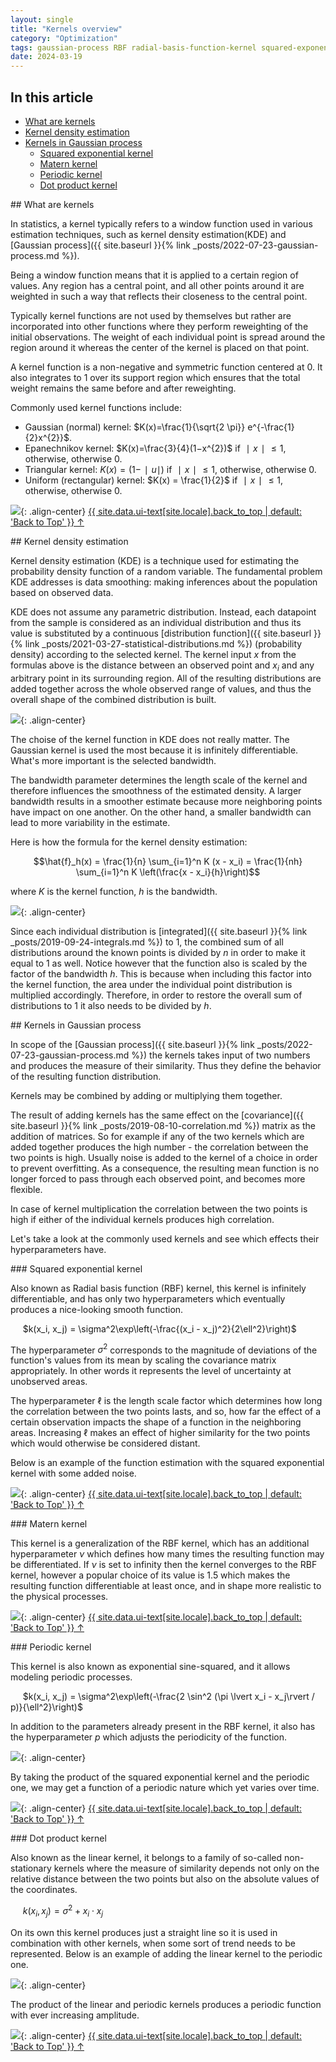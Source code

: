 ```yaml
---
layout: single
title: "Kernels overview"
category: "Optimization"
tags: gaussian-process RBF radial-basis-function-kernel squared-exponential-kernel covariance matern-kernel rational-quadratic-kernel periodic-kernel linear-kernel dot-product-kernel kernel-density-estimation KDE kernel-bandwidth
date: 2024-03-19
---
```


## In this article
* [What are kernels](#what_are_kernels)
* [Kernel density estimation](#kde)
* [Kernels in Gaussian process](#kernels_gausian_process)
  * [Squared exponential kernel](#squared_exponential_kernel)
  * [Matern kernel](#matern_kernel)
  * [Periodic kernel](#periodic_kernel)
  * [Dot product kernel](#dot_product_kernel)

<div id='what_are_kernels'/>
## What are kernels

In statistics, a kernel typically refers to a window function used in various estimation techniques, such as kernel density estimation(KDE) and [Gaussian process]({{ site.baseurl }}{% link _posts/2022-07-23-gaussian-process.md %}).

Being a window function means that it is applied to a certain region of values. Any region has a central point, and all other points around it are weighted in such a way that reflects their closeness to the central point.

Typically kernel functions are not used by themselves but rather are incorporated into other functions where they perform reweighting of the initial observations. The weight of each individual point is spread around the region around it whereas the center of the kernel is placed on that point.

A kernel function is a non-negative and symmetric function centered at 0. It also integrates to 1 over its support region which ensures that the total weight remains the same before and after reweighting.

Commonly used kernel functions include:

* Gaussian (normal) kernel: $K(x)=\frac{1}{\sqrt{2 \pi}} e^{-\frac{1}{2}x^{2}}$.
* Epanechnikov kernel: $K(x)=\frac{3}{4}(1−x^{2})$ if $∣x∣\leq 1$, otherwise, otherwise 0.
* Triangular kernel: $K(x)=(1−∣u∣)$ if $∣x∣\leq 1$, otherwise, otherwise 0.
* Uniform (rectangular) kernel: $K(x) = \frac{1}{2}$ if $∣x∣\leq 1$, otherwise, otherwise 0.

![](/assets/images/optimization/kernels_comparison.png){: .align-center}
<a href="#page-title" class="back-to-top">{{ site.data.ui-text[site.locale].back_to_top | default: 'Back to Top' }} &uarr;</a>

<div id='kde'/>
## Kernel density estimation

Kernel density estimation (KDE) is a technique used for estimating the probability density function of a random variable. The fundamental problem KDE addresses is data smoothing: making inferences about the population based on observed data.

KDE does not assume any parametric distribution. Instead, each datapoint from the sample is considered as an individual distribution and thus its value is substituted by a continuous [distribution function]({{ site.baseurl }}{% link _posts/2021-03-27-statistical-distributions.md %}) (probability density) according to the selected kernel. The kernel input $x$ from the formulas above is the distance between an observed point and $x_i$ and any arbitrary point in its surrounding region. All of the resulting distributions are added together across the whole observed range of values, and thus the overall shape of the combined distribution is built.

![](/assets/images/optimization/kernels_density_and_sum.png){: .align-center}

The choise of the kernel function in KDE does not really matter. The Gaussian kernel is used the most because it is infinitely differentiable. What's more important is the selected bandwidth.

The bandwidth parameter determines the length scale of the kernel and therefore influences the smoothness of the estimated density. A larger bandwidth results in a smoother estimate because more neighboring points have impact on one another. On the other hand, a smaller bandwidth can lead to more variability in the estimate.

Here is how the formula for the kernel density estimation:

$$\hat{f}_h(x) = \frac{1}{n} \sum_{i=1}^n K (x - x_i) = \frac{1}{nh} \sum_{i=1}^n K \left(\frac{x - x_i}{h}\right)$$

where $K$ is the kernel function, $h$ is the bandwidth.

![](/assets/images/optimization/kernels_density_bandwidth_effect.png){: .align-center}

Since each individual distribution is [integrated]({{ site.baseurl }}{% link _posts/2019-09-24-integrals.md %}) to 1, the combined sum of all distributions around the known points is divided by $n$ in order to make it equal to 1 as well. Notice however that the function also is scaled by the factor of the bandwidth $h$. This is because when including this factor into the kernel function, the area under the individual point distribution is multiplied accordingly. Therefore, in order to restore the overall sum of distributions to 1 it also needs to be divided by $h$.

<div id='kernels_gausian_process'/>
## Kernels in Gaussian process

In scope of the [Gaussian process]({{ site.baseurl }}{% link _posts/2022-07-23-gaussian-process.md %}) the kernels takes input of two numbers and produces the measure of their similarity. Thus they define the behavior of the resulting function distribution.

Kernels may be combined by adding or multiplying them together.

The result of adding kernels has the same effect on the [covariance]({{ site.baseurl }}{% link _posts/2019-08-10-correlation.md %}) matrix as the addition of matrices. So for example if any of the two kernels which are added together produces the high number - the correlation between the two points is high. Usually noise is added to the kernel of a choice in order to prevent overfitting. As a consequence, the resulting mean function is no longer forced to pass through each observed point, and becomes more flexible.

In case of kernel multiplication the correlation between the two points is high if either of the individual kernels produces high correlation.

Let's take a look at the commonly used kernels and see which effects their hyperparameters have.

<div id='squared_exponential_kernel'/>
### Squared exponential kernel

Also known as Radial basis function (RBF) kernel, this kernel is infinitely differentiable, and has only two hyperparameters which eventually produces a nice-looking smooth function.

&nbsp;&nbsp;&nbsp;&nbsp;
$k(x_i, x_j) = \sigma^2\exp\left(-\frac{(x_i - x_j)^2}{2\ell^2}\right)$

The hyperparameter $\sigma^2$ corresponds to the magnitude of deviations of the function's values from its mean by scaling the covariance matrix appropriately. In other words it represents the level of uncertainty at unobserved areas.

The hyperparameter $\ell$ is the length scale factor which determines how long the correlation between the two points lasts, and so, how far the effect of a certain observation impacts the shape of a function in the neighboring areas. Increasing $\ell$ makes an effect of higher similarity for the two points which would otherwise be considered distant.

Below is an example of the function estimation with the squared exponential kernel with some added noise.

![](/assets/images/regression/gp_rbf_fit_example.png){: .align-center}
<a href="#page-title" class="back-to-top">{{ site.data.ui-text[site.locale].back_to_top | default: 'Back to Top' }} &uarr;</a>

<div id='matern_kernel'/>
### Matern kernel

This kernel is a generalization of the RBF kernel, which has an additional hyperparameter $\nu$ which defines how many times the resulting function may be differentiated. If $\nu$ is set to infinity then the kernel converges to the RBF kernel, however a popular choice of its value is 1.5 which makes the resulting function differentiable at least once, and in shape more realistic to the physical processes.

![](/assets/images/regression/gp_matern_example.png){: .align-center}
<a href="#page-title" class="back-to-top">{{ site.data.ui-text[site.locale].back_to_top | default: 'Back to Top' }} &uarr;</a>

<div id='periodic_kernel'/>
### Periodic kernel

This kernel is also known as exponential sine-squared, and it allows modeling periodic processes.

&nbsp;&nbsp;&nbsp;&nbsp;
$k(x_i, x_j) = \sigma^2\exp\left(-\frac{2 \sin^2 (\pi \lvert x_i - x_j\rvert / p)}{\ell^2}\right)$

In addition to the parameters already present in the RBF kernel, it also has the hyperparameter $p$ which adjusts the periodicity of the function.

![](/assets/images/regression/gp_periodic_example.png){: .align-center}

By taking the product of the squared exponential kernel and the periodic one, we may get a function of a periodic nature which yet varies over time.

![](/assets/images/regression/gp_periodic_and_rbf_example.png){: .align-center}
<a href="#page-title" class="back-to-top">{{ site.data.ui-text[site.locale].back_to_top | default: 'Back to Top' }} &uarr;</a>

<div id='dot_product_kernel'/>
### Dot product kernel

Also known as the linear kernel, it belongs to a family of so-called non-stationary kernels where the measure of similarity depends not only on the relative distance between the two points but also on the absolute values of the coordinates.

&nbsp;&nbsp;&nbsp;&nbsp;
$k(x_i, x_j) = \sigma^2 + x_i \cdot x_j$

On its own this kernel produces just a straight line so it is used in combination with other kernels, when some sort of trend needs to be represented. Below is an example of adding the linear kernel to the periodic one.

![](/assets/images/regression/gp_periodic_and_linear_example.png){: .align-center}

The product of the linear and periodic kernels produces a periodic function with ever increasing amplitude.

![](/assets/images/regression/gp_periodic_times_linear_example.png){: .align-center}
<a href="#page-title" class="back-to-top">{{ site.data.ui-text[site.locale].back_to_top | default: 'Back to Top' }} &uarr;</a>

